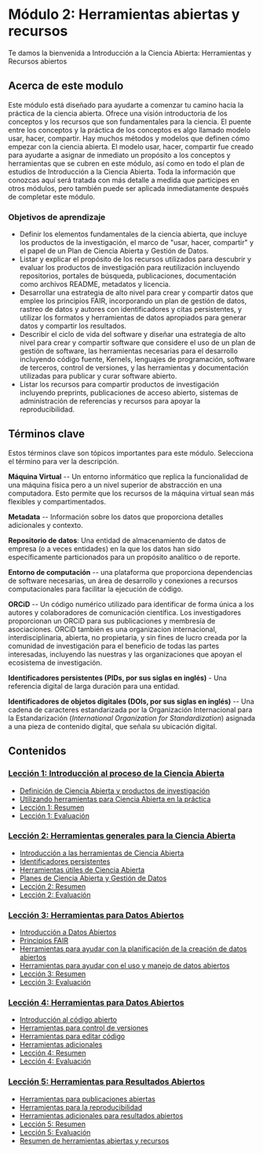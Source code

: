 # Módulo 2: Herramientas abiertas y recursos

Te damos la bienvenida a Introducción a la Ciencia Abierta: Herramientas y Recursos abiertos

## Acerca de este modulo

Este módulo está diseñado para ayudarte a comenzar tu camino hacia la práctica de la ciencia abierta. Ofrece una visión introductoria de los conceptos y los recursos que son fundamentales para la ciencia. El puente entre los conceptos y la práctica de los conceptos es algo llamado modelo usar, hacer, compartir. Hay muchos métodos y modelos que definen cómo empezar con la ciencia abierta. El modelo usar, hacer, compartir fue creado para ayudarte a asignar de inmediato un propósito a los conceptos y herramientas que se cubren en este módulo, así como en todo el plan de estudios de Introducción a la Ciencia Abierta. Toda la información que conozcas aquí será tratada con más detalle a medida que participes en otros módulos, pero también puede ser aplicada inmediatamente después de completar este módulo.

### Objetivos de aprendizaje

-   Definir los elementos fundamentales de la ciencia abierta, que incluye los productos de la investigación, el marco de "usar, hacer, compartir" y el papel de un Plan de Ciencia Abierta y Gestión de Datos.
-   Listar y explicar el propósito de los recursos utilizados para descubrir y evaluar los productos de investigación para reutilización incluyendo repositorios, portales de búsqueda, publicaciones, documentación como archivos README, metadatos y licencia.
-   Desarrollar una estrategia de alto nivel para crear y compartir datos que emplee los principios FAIR, incorporando un plan de gestión de datos, rastreo de datos y autores con identificadores y citas persistentes, y utilizar los formatos y herramientas de datos apropiados para generar datos y compartir los resultados.
-   Describir el ciclo de vida del software y diseñar una estrategia de alto nivel para crear y compartir software que considere el uso de un plan de gestión de software, las herramientas necesarias para el desarrollo incluyendo código fuente, Kernels, lenguajes de programación, software de terceros, control de versiones, y las herramientas y documentación utilizadas para publicar y curar software abierto.
-   Listar los recursos para compartir productos de investigación incluyendo preprints, publicaciones de acceso abierto, sistemas de administración de referencias y recursos para apoyar la reproducibilidad.

## Términos clave

Estos términos clave son tópicos importantes para este módulo. Selecciona el término para ver la descripción.

**Máquina Virtual** -- Un entorno informático que replica la funcionalidad de una máquina física pero a un nivel superior de abstracción en una computadora. Esto permite que los recursos de la máquina virtual sean más flexibles y compartimentados.

**Metadata** -- Información sobre los datos que proporciona detalles adicionales y contexto.

**Repositorio de datos**: Una entidad de almacenamiento de datos de empresa (o a veces entidades) en la que los datos han sido específicamente particionados para un propósito analítico o de reporte.

**Entorno de computación** -- una plataforma que proporciona dependencias de software necesarias, un área de desarrollo y conexiones a recursos computacionales para facilitar la ejecución de código.

**ORCiD** -- Un código numérico utilizado para identificar de forma única a los autores y colaboradores de comunicación científica. Los investigadores proporcionan un ORCiD para sus publicaciones y membresía de asociaciones. ORCiD también es una organizacion internacional, interdisciplinaria, abierta, no propietaria, y sin fines de lucro creada por la comunidad de investigación para el beneficio de todas las partes interesadas, incluyendo las nuestras y las organizaciones que apoyan el ecosistema de investigación.

**Identificadores persistentes (PIDs, por sus siglas en inglés)** - Una referencia digital de larga duración para una entidad.

**Identificadores de objetos digitales (DOIs, por sus siglas en inglés)** -- Una cadena de caracteres estandarizada por la Organización Internacional para la Estandarización (*International Organization for Standardization*) asignada a una pieza de contenido digital, que señala su ubicación digital.

## Contenidos

### [Lección 1: Introducción al proceso de la Ciencia Abierta](./Lesson_1)

-   [Definición de Ciencia Abierta y productos de investigación](./Lesson_1#definicion-de-ciencia-abierta-y-productos-de-investigacion)
-   [Utilizando herramientas para Ciencia Abierta en la práctica](./Lesson_1#utilizando-herramientas-para-ciencia-abierta-en-la-practica)
-   [Lección 1: Resumen](./Lesson_1#leccion-1-resumen)
-   [Lección 1: Evaluación](./Lesson_1#leccion-1-evaluacion)

### [Lección 2: Herramientas generales para la Ciencia Abierta](./Module_2/Lesson_2)

-   [Introducción a las herramientas de Ciencia Abierta](./Lesson_2#introduccion-herramientas-ciencia-abierta)
-   [Identificadores persistentes](./Lesson_2#identificadores-persistentes)
-   [Herramientas útiles de Ciencia Abierta](./Lesson_2#herramientas-utiles-ciencia-abierta)
-   [Planes de Ciencia Abierta y Gestión de Datos](./Lesson_2#planes-ciencia-abierta-gestion-datos)
-   [Lección 2: Resumen](./Lesson_2#leccion-2-resumen)
-   [Lección 2: Evaluación](./Lesson_2#leccion-2-evaluacion)

### [Lección 3: Herramientas para Datos Abiertos](./Lesson_3)

-   [Introducción a Datos Abiertos](./Lesson_3#introduccion-datos-abiertos)
-   [Principios FAIR](./Lesson_3#principios-FAIR)
-   [Herramientas para ayudar con la planificación de la creación de datos abiertos](./Lesson_3#herramientas-ayudar-creacion-datos-abiertos)
-   [Herramientas para ayudar con el uso y manejo de datos abiertos](./Lesson_3#herramientas-ayudar-uso-manejo-datos-abiertos)
-   [Lección 3: Resumen](./Lesson_3#leccion-3-resumen)
-   [Lección 3: Evaluación](./Lesson_3#leccion-3-evaluacion)

### [Lección 4: Herramientas para Datos Abiertos](./Lesson_4)

-   [Introducción al código abierto](./Lesson_4#introduccion-codigo-abierto)
-   [Herramientas para control de versiones](./Lesson_4#herramientas-control-versiones)
-   [Herramientas para editar código](./Lesson_4#herramientas-editar-codigo)
-   [Herramientas adicionales](./Lesson_4#herramientas-adicionales)
-   [Lección 4: Resumen](./Lesson_4#leccion-4-resumen)
-   [Lección 4: Evaluación](./Lesson_4#leccion-4-evaluacion)

### [Lección 5: Herramientas para Resultados Abiertos](./Lesson_5)

-   [Herramientas para publicaciones abiertas](./Lesson_5#herramientas-publicaciones-abiertas)
-   [Herramientas para la reproducibilidad](./Lesson_5#herramientas-reproducibilidad)
-   [Herramientas adicionales para resultados abiertos](./Lesson_5#herramientas-adicionales-resultados-abiertos)
-   [Lección 5: Resumen](./Lesson_5#leccion-5-resumen)
-   [Lección 5: Evaluación](./Lesson_5#leccion-5-evaluacion)
-   [Resumen de herramientas abiertas y recursos](./Lesson_5#resumen-herramientas-recursos)

